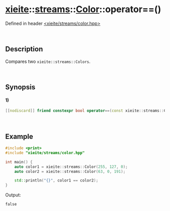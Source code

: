 # [xieite](../../../../../../xieite.md)\:\:[streams](../../../../../../streams.md)\:\:[Color](../../../../color.md)\:\:operator==\(\)
Defined in header [<xieite/streams/color.hpp>](../../../../../../../include/xieite/streams/color.hpp)

&nbsp;

## Description
Compares two `xieite::streams::Colors`.

&nbsp;

## Synopsis
#### 1)
```cpp
[[nodiscard]] friend constexpr bool operator==(const xieite::streams::Color& color1, const xieite::streams::Color& color2) noexcept;
```

&nbsp;

## Example
```cpp
#include <print>
#include "xieite/streams/color.hpp"

int main() {
    auto color1 = xieite::streams::Color(255, 127, 0);
    auto color2 = xieite::streams::Color(63, 0, 191);

    std::println("{}", color1 == color2);
}
```
Output:
```
false
```
